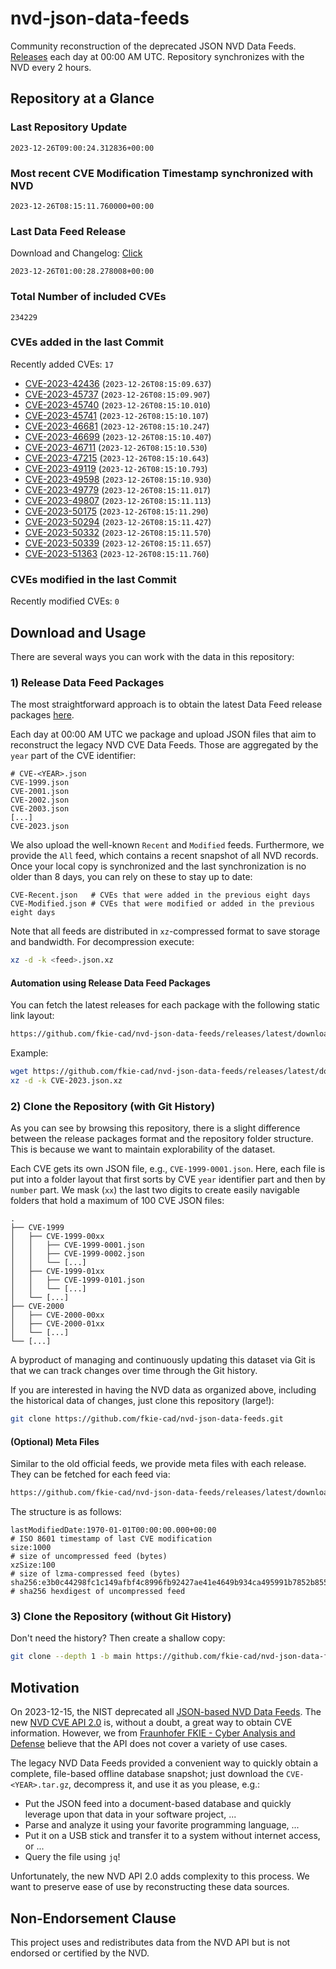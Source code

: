 # nvd-json-data-feeds

Community reconstruction of the deprecated JSON NVD Data Feeds. 
[Releases](https://github.com/fkie-cad/nvd-json-data-feeds/releases/latest) each day at 00:00 AM UTC.
Repository synchronizes with the NVD every 2 hours.

## Repository at a Glance

### Last Repository Update

```plain
2023-12-26T09:00:24.312836+00:00
```

### Most recent CVE Modification Timestamp synchronized with NVD

```plain
2023-12-26T08:15:11.760000+00:00
```

### Last Data Feed Release

Download and Changelog: [Click](https://github.com/fkie-cad/nvd-json-data-feeds/releases/latest)

```plain
2023-12-26T01:00:28.278008+00:00
```

### Total Number of included CVEs

```plain
234229
```

### CVEs added in the last Commit

Recently added CVEs: `17`

* [CVE-2023-42436](CVE-2023/CVE-2023-424xx/CVE-2023-42436.json) (`2023-12-26T08:15:09.637`)
* [CVE-2023-45737](CVE-2023/CVE-2023-457xx/CVE-2023-45737.json) (`2023-12-26T08:15:09.907`)
* [CVE-2023-45740](CVE-2023/CVE-2023-457xx/CVE-2023-45740.json) (`2023-12-26T08:15:10.010`)
* [CVE-2023-45741](CVE-2023/CVE-2023-457xx/CVE-2023-45741.json) (`2023-12-26T08:15:10.107`)
* [CVE-2023-46681](CVE-2023/CVE-2023-466xx/CVE-2023-46681.json) (`2023-12-26T08:15:10.247`)
* [CVE-2023-46699](CVE-2023/CVE-2023-466xx/CVE-2023-46699.json) (`2023-12-26T08:15:10.407`)
* [CVE-2023-46711](CVE-2023/CVE-2023-467xx/CVE-2023-46711.json) (`2023-12-26T08:15:10.530`)
* [CVE-2023-47215](CVE-2023/CVE-2023-472xx/CVE-2023-47215.json) (`2023-12-26T08:15:10.643`)
* [CVE-2023-49119](CVE-2023/CVE-2023-491xx/CVE-2023-49119.json) (`2023-12-26T08:15:10.793`)
* [CVE-2023-49598](CVE-2023/CVE-2023-495xx/CVE-2023-49598.json) (`2023-12-26T08:15:10.930`)
* [CVE-2023-49779](CVE-2023/CVE-2023-497xx/CVE-2023-49779.json) (`2023-12-26T08:15:11.017`)
* [CVE-2023-49807](CVE-2023/CVE-2023-498xx/CVE-2023-49807.json) (`2023-12-26T08:15:11.113`)
* [CVE-2023-50175](CVE-2023/CVE-2023-501xx/CVE-2023-50175.json) (`2023-12-26T08:15:11.290`)
* [CVE-2023-50294](CVE-2023/CVE-2023-502xx/CVE-2023-50294.json) (`2023-12-26T08:15:11.427`)
* [CVE-2023-50332](CVE-2023/CVE-2023-503xx/CVE-2023-50332.json) (`2023-12-26T08:15:11.570`)
* [CVE-2023-50339](CVE-2023/CVE-2023-503xx/CVE-2023-50339.json) (`2023-12-26T08:15:11.657`)
* [CVE-2023-51363](CVE-2023/CVE-2023-513xx/CVE-2023-51363.json) (`2023-12-26T08:15:11.760`)


### CVEs modified in the last Commit

Recently modified CVEs: `0`



## Download and Usage

There are several ways you can work with the data in this repository:

### 1) Release Data Feed Packages

The most straightforward approach is to obtain the latest Data Feed release packages [here](https://github.com/fkie-cad/nvd-json-data-feeds/releases/latest).

Each day at 00:00 AM UTC we package and upload JSON files that aim to reconstruct the legacy NVD CVE Data Feeds.
Those are aggregated by the `year` part of the CVE identifier:

```
# CVE-<YEAR>.json
CVE-1999.json
CVE-2001.json
CVE-2002.json
CVE-2003.json
[...]
CVE-2023.json
```

We also upload the well-known `Recent` and `Modified` feeds.
Furthermore, we provide the `All` feed, which contains a recent snapshot of all NVD records.
Once your local copy is synchronized and the last synchronization is no older than 8 days, you can rely on these to stay up to date:

```plain
CVE-Recent.json   # CVEs that were added in the previous eight days
CVE-Modified.json # CVEs that were modified or added in the previous eight days
```

Note that all feeds are distributed in `xz`-compressed format to save storage and bandwidth.
For decompression execute:

```sh
xz -d -k <feed>.json.xz
```


#### Automation using Release Data Feed Packages

You can fetch the latest releases for each package with the following static link layout:

```sh
https://github.com/fkie-cad/nvd-json-data-feeds/releases/latest/download/CVE-<YEAR>.json.xz
```

Example:

```sh
wget https://github.com/fkie-cad/nvd-json-data-feeds/releases/latest/download/CVE-2023.json.xz
xz -d -k CVE-2023.json.xz
```



### 2) Clone the Repository (with Git History)

As you can see by browsing this repository, there is a slight difference between the release packages format and the repository folder structure.
This is because we want to maintain explorability of the dataset.

Each CVE gets its own JSON file, e.g., `CVE-1999-0001.json`.
Here, each file is put into a folder layout that first sorts by CVE `year` identifier part and then by `number` part.
We mask (`xx`) the last two digits to create easily navigable folders that hold a maximum of 100 CVE JSON files:

```plain
.
├── CVE-1999
│   ├── CVE-1999-00xx
│   │   ├── CVE-1999-0001.json
│   │   ├── CVE-1999-0002.json
│   │   └── [...]
│   ├── CVE-1999-01xx
│   │   ├── CVE-1999-0101.json
│   │   └── [...]
│   └── [...]
├── CVE-2000
│   ├── CVE-2000-00xx
│   ├── CVE-2000-01xx
│   └── [...]
└── [...]
```

A byproduct of managing and continuously updating this dataset via Git is that we can track changes over time through the Git history.

If you are interested in having the NVD data as organized above, including the historical data of changes, just clone this repository (large!):

```sh
git clone https://github.com/fkie-cad/nvd-json-data-feeds.git
```

#### (Optional) Meta Files

Similar to the old official feeds, we provide meta files with each release. They can be fetched for each feed via:

```sh
https://github.com/fkie-cad/nvd-json-data-feeds/releases/latest/download/CVE-<YEAR>.meta
```

The structure is as follows:

```plain
lastModifiedDate:1970-01-01T00:00:00.000+00:00                          # ISO 8601 timestamp of last CVE modification
size:1000                                                               # size of uncompressed feed (bytes)
xzSize:100                                                              # size of lzma-compressed feed (bytes)
sha256:e3b0c44298fc1c149afbf4c8996fb92427ae41e4649b934ca495991b7852b855 # sha256 hexdigest of uncompressed feed
```


### 3) Clone the Repository (without Git History)

Don't need the history? Then create a shallow copy:

```sh
git clone --depth 1 -b main https://github.com/fkie-cad/nvd-json-data-feeds.git
```

## Motivation

On 2023-12-15, the NIST deprecated all [JSON-based NVD Data Feeds](https://nvd.nist.gov/vuln/data-feeds#divRetirementBanner-1).
The new [NVD CVE API 2.0](https://nvd.nist.gov/developers/vulnerabilities) is, without a doubt, a great way to obtain CVE information.
However, we from [Fraunhofer FKIE - Cyber Analysis and Defense](https://www.fkie.fraunhofer.de/en/departments/cad.html) believe that the API does not cover a variety of use cases.

The legacy NVD Data Feeds provided a convenient way to quickly obtain a complete, file-based offline database snapshot; just download the `CVE-<YEAR>.tar.gz`, decompress it, and use it as you please, e.g.:

* Put the JSON feed into a document-based database and quickly leverage upon that data in your software project, ...
* Parse and analyze it using your favorite programming language, ...
* Put it on a USB stick and transfer it to a system without internet access, or ...
* Query the file using `jq`!

Unfortunately, the new NVD API 2.0 adds complexity to this process.
We want to preserve ease of use by reconstructing these data sources.

## Non-Endorsement Clause

This project uses and redistributes data from the NVD API but is not endorsed or certified by the NVD.